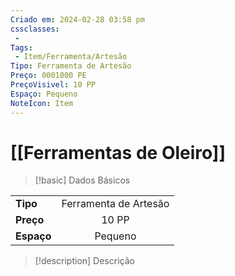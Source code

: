```yaml
---
Criado em: 2024-02-28 03:58 pm
cssclasses:
 - 
Tags:
 - Item/Ferramenta/Artesão
Tipo: Ferramenta de Artesão
Preço: 0001000 PE
PreçoVisivel: 10 PP
Espaço: Pequeno
NoteIcon: Item
---
```

# [[Ferramentas de Oleiro]]

> [!basic] Dados Básicos
> 
|            |     |
| ---------- |:---:|
| **Tipo**   |   Ferramenta de Artesão   |
| **Preço**  |  10 PP   |
| **Espaço** |   Pequeno   |
>
 
> [!description] Descrição
> 
>
